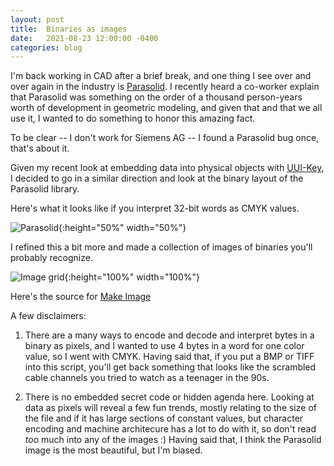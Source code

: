 ```yaml
---
layout: post
title:  Binaries as images
date:   2021-08-23 12:00:00 -0400
categories: blog
---
```


I'm back working in CAD after a brief break, and one thing I see over
and over again in the industry is  [Parasolid](https://www.plm.automation.siemens.com/global/en/products/plm-components/parasolid.html).  I recently heard a
co-worker explain that Parasolid was something on the order of a thousand person-years worth of development in geometric modeling, and given that
and that we all use it, I wanted to do something to honor this amazing fact.

To be clear -- I don't work for Siemens AG -- I found a Parasolid bug once,
that's about it.

Given my recent look at embedding data into physical objects with [UUI-Key](https://www.onshape.com/en/resource-center/innovation-blog/onshapers-take-a-turn-at-product-design-for-annual-cad-competition), I decided to go in a similar direction and look at the binary layout of the Parasolid library.

Here's what it looks like if you interpret 32-bit words as CMYK values.

![Parasolid](/assets/images/parasolid_kernel_composite.png){:height="50%" width="50%"}

I refined this a bit more and made a collection of images of binaries you'll
probably recognize.

![Image grid](/assets/images/image_grid.png){:height="100%" width="100%"}


Here's the source for [Make Image](https://github.com/smycynek/make_image)

A few disclaimers:

1.  There are a many ways to encode and decode and interpret bytes in a binary
as pixels, and I wanted to use 4 bytes in a word for one color value, so I went
with CMYK.  Having said that, if you put a BMP or TIFF into this script, you'll
get back something that looks like the scrambled cable channels you tried to watch
as a teenager in the 90s.

2.  There is no embedded secret code or hidden agenda here.  Looking at data as pixels will reveal a few fun trends, mostly relating to the size of the file and if it has large sections of constant values, but character encoding and machine architecure has a lot to do with it, so don't read *too* much into any of the images :)  Having said that, I think the Parasolid image is the most beautiful,
but I'm biased.
